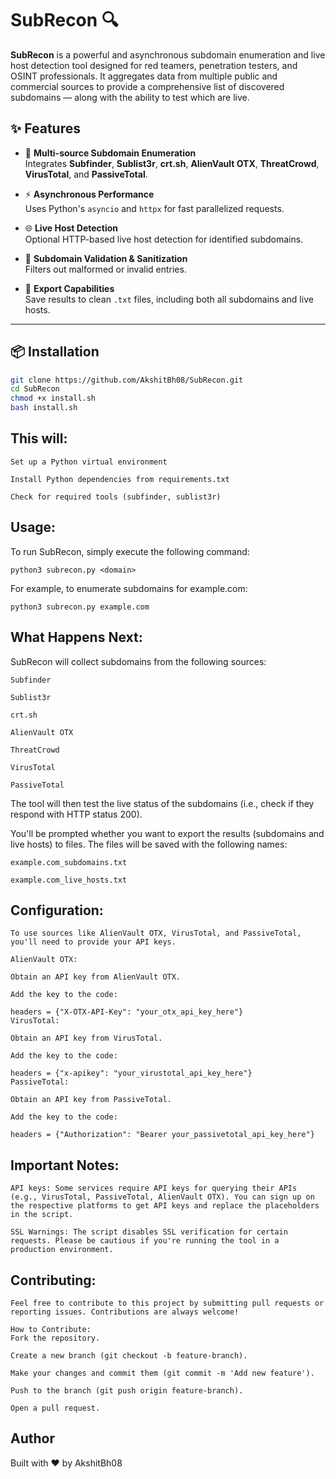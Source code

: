 # SubRecon 🔍

**SubRecon** is a powerful and asynchronous subdomain enumeration and live host detection tool designed for red teamers, penetration testers, and OSINT professionals. It aggregates data from multiple public and commercial sources to provide a comprehensive list of discovered subdomains — along with the ability to test which are live.

## ✨ Features

- 🔎 **Multi-source Subdomain Enumeration**  
  Integrates **Subfinder**, **Sublist3r**, **crt.sh**, **AlienVault OTX**, **ThreatCrowd**, **VirusTotal**, and **PassiveTotal**.

- ⚡ **Asynchronous Performance**  
  Uses Python's `asyncio` and `httpx` for fast parallelized requests.

- 🌐 **Live Host Detection**  
  Optional HTTP-based live host detection for identified subdomains.

- 🧼 **Subdomain Validation & Sanitization**  
  Filters out malformed or invalid entries.

- 📝 **Export Capabilities**  
  Save results to clean `.txt` files, including both all subdomains and live hosts.

---

## 📦 Installation

```bash
git clone https://github.com/AkshitBh08/SubRecon.git
cd SubRecon
chmod +x install.sh
bash install.sh
```

## This will:
```
Set up a Python virtual environment

Install Python dependencies from requirements.txt

Check for required tools (subfinder, sublist3r)
```

## Usage:
To run SubRecon, simply execute the following command:
```
python3 subrecon.py <domain>
```
For example, to enumerate subdomains for example.com:
```
python3 subrecon.py example.com
```
## What Happens Next:
SubRecon will collect subdomains from the following sources:
```
Subfinder

Sublist3r

crt.sh

AlienVault OTX

ThreatCrowd

VirusTotal

PassiveTotal
```

The tool will then test the live status of the subdomains (i.e., check if they respond with HTTP status 200).

You'll be prompted whether you want to export the results (subdomains and live hosts) to files. The files will be saved with the following names:
```
example.com_subdomains.txt

example.com_live_hosts.txt
```
## Configuration:
```
To use sources like AlienVault OTX, VirusTotal, and PassiveTotal, you'll need to provide your API keys.

AlienVault OTX:

Obtain an API key from AlienVault OTX.

Add the key to the code:

headers = {"X-OTX-API-Key": "your_otx_api_key_here"}
VirusTotal:

Obtain an API key from VirusTotal.

Add the key to the code:

headers = {"x-apikey": "your_virustotal_api_key_here"}
PassiveTotal:

Obtain an API key from PassiveTotal.

Add the key to the code:

headers = {"Authorization": "Bearer your_passivetotal_api_key_here"}
```
## Important Notes:
```
API keys: Some services require API keys for querying their APIs (e.g., VirusTotal, PassiveTotal, AlienVault OTX). You can sign up on the respective platforms to get API keys and replace the placeholders in the script.

SSL Warnings: The script disables SSL verification for certain requests. Please be cautious if you're running the tool in a production environment.
```
## Contributing:
```
Feel free to contribute to this project by submitting pull requests or reporting issues. Contributions are always welcome!

How to Contribute:
Fork the repository.

Create a new branch (git checkout -b feature-branch).

Make your changes and commit them (git commit -m 'Add new feature').

Push to the branch (git push origin feature-branch).

Open a pull request.
```
## Author
Built with ❤️ by AkshitBh08
